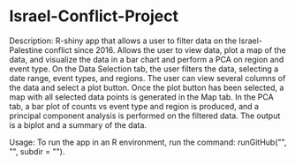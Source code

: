 # Israel-Conflict-Project
Description:
R-shiny app that allows a user to filter data on the Israel-Palestine conflict since 2016. 
Allows the user to view data, plot a map of the data, and visualize the data in a bar chart and perform a PCA on region and event type.
On the Data Selection tab, the user filters the data, selecting a date range, event types, and regions. The user can view several columns of the data and select a plot button.
Once the plot button has been selected, a map with all selected data points is generated in the Map tab. In the PCA tab, a bar plot of counts vs event type and region is produced, and a principal component analysis is performed on the filtered data. The output is a biplot and a summary of the data.

Usage:
To run the app in an R environment, run the command: runGitHub("", "", subdir = ""). 
